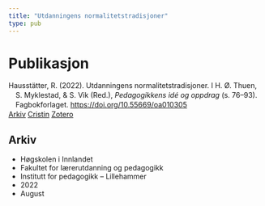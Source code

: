 ```yaml
---
title: "Utdanningens normalitetstradisjoner"
type: pub
---
```

<h1>Publikasjon</h1>
<article id="csl-bib-container-RGMTSB4S" class="csl-bib-container">
  <div class="csl-bib-body" style="line-height: 1.35; padding-left: 1em; text-indent:-1em;">
  <div class="csl-entry">Hausst&#xE4;tter, R. (2022). Utdanningens normalitetstradisjoner. I H. &#xD8;. Thuen, S. Myklestad, &amp; S. Vik (Red.), <i>Pedagogikkens id&#xE9; og oppdrag</i> (s. 76&#x2013;93). Fagbokforlaget. <a href="https://doi.org/10.55669/oa010305">https://doi.org/10.55669/oa010305</a></div>
</div>
  <div class="csl-bib-buttons">
    <a href="#taxonomy-article-RGMTSB4S" class="csl-bib-button">Arkiv</a>
    <a href="https://app.cristin.no/results/show.jsf?id=2041071" alt="Cristin URL" class="csl-bib-button">Cristin</a>
    <a href="http://zotero.org/groups/5022929/items/RGMTSB4S" alt="Zotero URL" class="csl-bib-button">Zotero</a>
  </div>
  <div id="csl-bib-meta-container-RGMTSB4S"></div>
</article>
<div id="csl-bib-meta-RGMTSB4S" class="csl-bib-meta">
  <article id="taxonomy-article-RGMTSB4S" class="taxonomy-article">
    <h1>Arkiv</h1>
    <ul>
      <li>Høgskolen i Innlandet</li>
      <li>Fakultet for lærerutdanning og pedagogikk</li>
      <li>Institutt for pedagogikk – Lillehammer</li>
      <li>2022</li>
      <li>August</li>
    </ul>
  </article>
</div>
